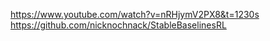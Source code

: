   https://www.youtube.com/watch?v=nRHjymV2PX8&t=1230s \
  https://github.com/nicknochnack/StableBaselinesRL
